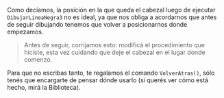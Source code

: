 Como decíamos, la posición en la que queda el cabezal luego de ejecutar `DibujarLineaNegra3` no es ideal, ya que nos obliga a acordarnos que antes de seguir dibujando tenemos que volver a posicionarnos donde empezamos.

> Antes de seguir, corrijamos esto: modificá el procedimiento que hiciste, esta vez cuidando que deje el cabezal en el lugar donde comenzó. 

Para que no escribas tanto, te regalamos el comando `VolverAtras()`, sólo tenés que encargarte de pensar dónde usarlo (si querés ver cómo está hecho, mirá la Biblioteca).